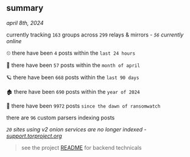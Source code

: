
## summary
_april 8th, 2024_

currently tracking `163` groups across `299` relays & mirrors - _`56` currently online_

⏲ there have been `4` posts within the `last 24 hours`

🦈 there have been `57` posts within the `month of april`

🪐 there have been `668` posts within the `last 90 days`

🏚 there have been `690` posts within the `year of 2024`

🦕 there have been `9972` posts `since the dawn of ransomwatch`

there are `96` custom parsers indexing posts

_`20` sites using v2 onion services are no longer indexed - [support.torproject.org](https://support.torproject.org/onionservices/v2-deprecation/)_

> see the project [README](https://github.com/joshhighet/ransomwatch#ransomwatch--) for backend technicals
